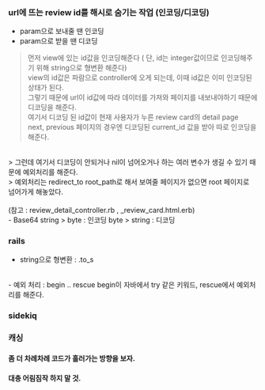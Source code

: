### url에 뜨는 review id를 해시로 숨기는 작업 (인코딩/디코딩) 
- param으로 보내줄 땐 인코딩
- param으로 받을 땐 디코딩 
> 먼저 view에 있는 id값을 인코딩해준다 ( 단, id는 integer값이므로 인코딩해주기 위해 string으로 형변환 해준다)<br>
> view의 id값은 파람으로 controller에 오게 되는데, 이때 id값은 이미 인코딩된 상태가 된다. <br>
> 그렇기 때문에 url이 id값에 따라 데이터를 가져와 페이지를 내보내야하기 때문에 디코딩을 해준다. <br>
> 여기서 디코딩 된 id값이 현재 사용자가 누른 review card의 detail page<br>
> next, previous 페이지의 경우엔 디코딩된 current_id 값을 받아 따로 인코딩을 해준다. <br>

<br>
> 그런데 여기서 디코딩이 안되거나 nil이 넘어오거나 하는 여러 변수가 생길 수 있기 때문에 예외처리를 해준다. <br>
> 예외처리는 redirect_to root_path로 해서 보여줄 페이지가 없으면 root 페이지로 넘어가게 해놓았다. <br>
<br>
(참고 : review_detail_controller.rb , _review_card.html.erb)
<br>
- Base64
string > byte : 인코딩 
byte > string : 디코딩 


### rails
- string으로 형변환 : .to_s
<br>
- 예외 처리 : begin .. rescue 
begin이 자바에서 try 같은 키워드, rescue에서 예외처리를 해준다. 

### sidekiq

### 캐싱 


#### 좀 더 차례차례 코드가 흘러가는 방향을 보자.
#### 대충 어림짐작 하지 말 것.

